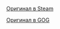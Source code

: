[Оригинал в Steam](https://store.steampowered.com/app/38410/Fallout_2_A_Post_Nuclear_Role_Playing_Game/)

[Оригинал в GOG](https://www.gog.com/game/fallout_2)